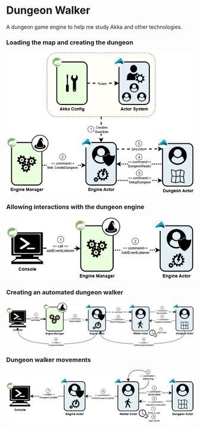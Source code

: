 # Dungeon Walker

A dungeon game engine to help me study Akka and other technologies.

### Loading the map and creating the dungeon

![Start Up](./README.files/DW-Architecture-Actor-Startup.png "Start Up")

### Allowing interactions with the dungeon engine

![Add Listener](./README.files/DW-Architecture-Actor-Add-Listener.png "Add Listener")

### Creating an automated dungeon walker

![Spawn Walker](./README.files/DW-Architecture-Actor-Spawn-Walker.png "Spawn Walker")

### Dungeon walker movements

![Move Walker](./README.files/DW-Architecture-Actor-Move-Walker.png "Move Walker")

